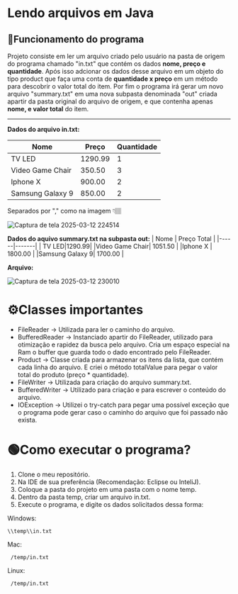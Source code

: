 <h1>Lendo arquivos em Java</h1>

<h2>📌Funcionamento do programa </h2>

Projeto consiste em ler um arquivo criado pelo usuário na pasta de origem do programa chamado "in.txt" que contém os dados **nome, preço e quantidade**. Após isso adcionar os dados desse arquivo em um objeto do tipo product que faça uma conta de **quantidade x preço** em um método para descobrir o valor total do item. Por fim o programa irá gerar um novo arquivo "summary.txt" em uma nova subpasta denominada "out" criada apartir da pasta original do arquivo de origem, e que contenha apenas **nome, e valor total** do item.
 ***
 **Dados do arquivo in.txt:**

| Nome | Preço | Quantidade |
|------|-------|------------|
| TV LED|1290.99|1|
|Video Game Chair| 350.50| 3 | 
|Iphone X | 900.00 | 2 |
|Samsung Galaxy 9| 850.00 | 2 |

Separados por "," como na imagem 👇🏽

![Captura de tela 2025-03-12 224514](https://github.com/user-attachments/assets/0c6c7189-dc21-4167-8119-a36feca6f835)

 **Dados do aquivo summary.txt na subpasta out:**
| Nome | Preço Total |
|------|-------|
| TV LED|1290.99|
|Video Game Chair| 1051.50 |
|Iphone X | 1800.00 | 
|Samsung Galaxy 9| 1700.00 |

 **Arquivo:**

![Captura de tela 2025-03-12 230010](https://github.com/user-attachments/assets/6246e9f2-9c37-4291-b192-61f2cc849dd2)

<h1>⚙️Classes importantes</h1>

* FileReader -> Utilizada para ler o caminho do arquivo.
* BufferedReader -> Instanciado apartir do FileReader, utilizado para otimização e rapidez da busca pelo arquivo. Cria um espaço especial na Ram o buffer que guarda todo o dado encontrado pelo FileReader.
* Product -> Classe criada para armazenar os itens da lista, que contém cada linha do arquivo. E criei o método totalValue para pegar o valor total do produto (preço * quantidade).
* FileWriter -> Utilizada para criação do arquivo summary.txt.
* BufferedWriter -> Utilizado para criação e para escrever o conteúdo do arquivo.
* IOException -> Utilizei o try-catch para pegar uma possível exceção que o programa pode gerar caso o caminho do arquivo que foi passado não exista.

<h1>🟢Como executar o programa?</h1>

1. Clone o meu repositório.
2. Na IDE de sua preferência (Recomendação: Eclipse ou InteliJ).
3. Coloque a pasta do projeto em uma pasta com o nome temp.
4. Dentro da pasta temp, criar um arquivo in.txt.
5. Execute o programa, e digite os dados solicitados dessa forma:

Windows:
   
 ```
 \\temp\\in.txt
```
  Mac:
```
 /temp/in.txt
```
  Linux:
```
 /temp/in.txt
```

